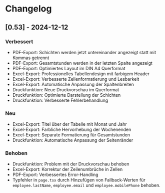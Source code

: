 # Changelog

## [0.53] - 2024-12-12

### Verbessert
- PDF-Export: Schichten werden jetzt untereinander angezeigt statt mit Kommas getrennt
- PDF-Export: Gesamtstunden werden in der letzten Spalte angezeigt
- PDF-Export: Optimiertes Layout im DIN A4 Querformat
- Excel-Export: Professionelles Tabellendesign mit farbigem Header
- Excel-Export: Verbesserte Zellenformatierung und Lesbarkeit
- Excel-Export: Automatische Anpassung der Spaltenbreiten
- Druckfunktion: Neue Druckvorschau im Querformat
- Druckfunktion: Optimierte Darstellung der Schichten
- Druckfunktion: Verbesserte Fehlerbehandlung

### Neu
- Excel-Export: Titel über der Tabelle mit Monat und Jahr
- Excel-Export: Farbliche Hervorhebung der Wochenenden
- Excel-Export: Separate Formatierung für Gesamtstunden
- Druckfunktion: Automatische Anpassung der Seitenränder

### Behoben
- Druckfunktion: Problem mit der Druckvorschau behoben
- Excel-Export: Korrektur der Zeilenumbrüche in Zellen
- PDF-Export: Verbessertes Error-Handling
- Typfehler in `page.tsx` durch Hinzufügen von Fallback-Werten für `employee.lastName`, `employee.email` und `employee.mobilePhone` behoben.
